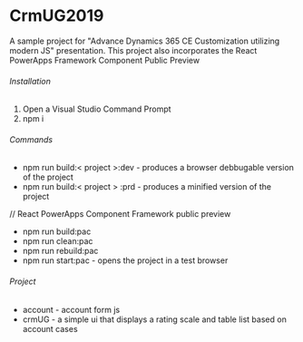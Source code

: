 # CrmUG2019
A sample project for "Advance Dynamics 365 CE Customization utilizing modern JS" presentation. 
This project also incorporates the React PowerApps Framework Component Public Preview

###### Installation
  1. Open a Visual Studio Command Prompt
  2. npm i

###### Commands
  - npm run build:< project >:dev - produces a browser debbugable version of the project
  - npm run build:< project > :prd - produces a minified version of the project
  
  // React PowerApps Component Framework public preview
  - npm run build:pac
  - npm run clean:pac
  - npm run rebuild:pac
  - npm run start:pac - opens the project in a test browser

###### Project
  - account - account form js 
  - crmUG - a simple ui that displays a rating scale and table list based on account cases
